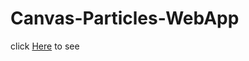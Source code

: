 # Canvas-Particles-WebApp

click [Here](https://ijlalahmad-particles-simulation.netlify.app/) to see
